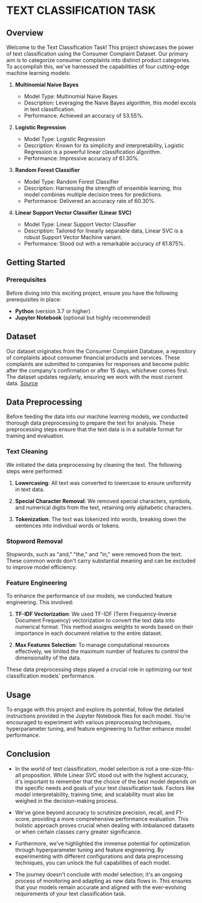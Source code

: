 # TEXT CLASSIFICATION TASK

## Overview

Welcome to the Text Classification Task! This project showcases the power of text classification using the Consumer Complaint Dataset. Our primary aim is to categorize consumer complaints into distinct product categories. To accomplish this, we've harnessed the capabilities of four cutting-edge machine learning models:

1. **Multinomial Naive Bayes**
   - Model Type: Multinomial Naive Bayes
   - Description: Leveraging the Naive Bayes algorithm, this model excels in text classification.
   - Performance: Achieved an accuracy of 53.55%.

2. **Logistic Regression**
   - Model Type: Logistic Regression
   - Description: Known for its simplicity and interpretability, Logistic Regression is a powerful linear classification algorithm.
   - Performance: Impressive accuracy of 61.30%.

3. **Random Forest Classifier**
   - Model Type: Random Forest Classifier
   - Description: Harnessing the strength of ensemble learning, this model combines multiple decision trees for predictions.
   - Performance: Delivered an accuracy rate of 60.30%.

4. **Linear Support Vector Classifier (Linear SVC)**
   - Model Type: Linear Support Vector Classifier
   - Description: Tailored for linearly separable data, Linear SVC is a robust Support Vector Machine variant.
   - Performance: Stood out with a remarkable accuracy of 61.875%.

## Getting Started

### Prerequisites

Before diving into this exciting project, ensure you have the following prerequisites in place:

- **Python** (version 3.7 or higher)
- **Jupyter Notebook** (optional but highly recommended)

## Dataset

Our dataset originates from the Consumer Complaint Database, a repository of complaints about consumer financial products and services. These complaints are submitted to companies for responses and become public after the company's confirmation or after 15 days, whichever comes first. The dataset updates regularly, ensuring we work with the most current data. [Source](https://catalog.data.gov/dataset/consumer-complaint-database)

## Data Preprocessing

Before feeding the data into our machine learning models, we conducted thorough data preprocessing to prepare the text for analysis. These preprocessing steps ensure that the text data is in a suitable format for training and evaluation.

### Text Cleaning

We initiated the data preprocessing by cleaning the text. The following steps were performed:

1. **Lowercasing**: All text was converted to lowercase to ensure uniformity in text data.

2. **Special Character Removal**: We removed special characters, symbols, and numerical digits from the text, retaining only alphabetic characters.

3. **Tokenization**: The text was tokenized into words, breaking down the sentences into individual words or tokens.

### Stopword Removal

Stopwords, such as "and," "the," and "in," were removed from the text. These common words don't carry substantial meaning and can be excluded to improve model efficiency.

### Feature Engineering

To enhance the performance of our models, we conducted feature engineering. This involved:

1. **TF-IDF Vectorization**: We used TF-IDF (Term Frequency-Inverse Document Frequency) vectorization to convert the text data into numerical format. This method assigns weights to words based on their importance in each document relative to the entire dataset.

2. **Max Features Selection**: To manage computational resources effectively, we limited the maximum number of features to control the dimensionality of the data.

These data preprocessing steps played a crucial role in optimizing our text classification models' performance.

## Usage

To engage with this project and explore its potential, follow the detailed instructions provided in the Jupyter Notebook files for each model. You're encouraged to experiment with various preprocessing techniques, hyperparameter tuning, and feature engineering to further enhance model performance.

## Conclusion

- In the world of text classification, model selection is not a one-size-fits-all proposition. While Linear SVC stood out with the highest accuracy, it's important to remember that the choice of the best model depends on the specific needs and goals of your text classification task. Factors like model interpretability, training time, and scalability must also be weighed in the decision-making process.

- We've gone beyond accuracy to scrutinize precision, recall, and F1-score, providing a more comprehensive performance evaluation. This holistic approach proves crucial when dealing with imbalanced datasets or when certain classes carry greater significance.

- Furthermore, we've highlighted the immense potential for optimization through hyperparameter tuning and feature engineering. By experimenting with different configurations and data preprocessing techniques, you can unlock the full capabilities of each model.

- The journey doesn't conclude with model selection; it's an ongoing process of monitoring and adapting as new data flows in. This ensures that your models remain accurate and aligned with the ever-evolving requirements of your text classification task.
